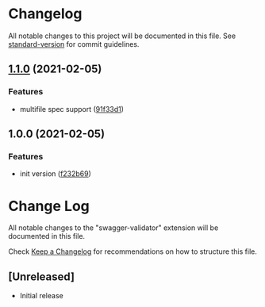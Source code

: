 # Changelog

All notable changes to this project will be documented in this file. See [standard-version](https://github.com/conventional-changelog/standard-version) for commit guidelines.

## [1.1.0](https://github.com/msavastano/swagger-validator-vs/compare/v1.0.0...v1.1.0) (2021-02-05)


### Features

* multifile spec support ([91f33d1](https://github.com/msavastano/swagger-validator-vs/commit/91f33d1bc74a7d7a6ccc1d0b7b1961b8545b7968))

## 1.0.0 (2021-02-05)


### Features

* init version ([f232b69](https://github.com/msavastano/swagger-validator-vs/commit/f232b6932f66dfc81266edc26695c2786450d37d))

# Change Log

All notable changes to the "swagger-validator" extension will be documented in this file.

Check [Keep a Changelog](http://keepachangelog.com/) for recommendations on how to structure this file.

## [Unreleased]

- Initial release
